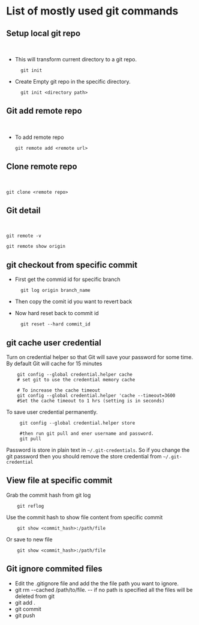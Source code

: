 
# List of mostly used git commands

## Setup local git repo
<br>

- This will transform current directory to a git repo.

        git init 

- Create Empty git repo in the specific directory.

        git init <directory path>



## Git add remote repo
<br>

  - To add remote repo

        git remote add <remote url>

## Clone remote repo
<br>

    git clone <remote repo>

## Git detail
<br>

    git remote -v 

    git remote show origin
  

## git checkout from specific commit

- First get the commid id for specific branch 
        
        git log origin branch_name
        
- Then copy the comit id you want to revert back
- Now hard reset back to commit id

        git reset --hard commit_id


## git cache user credential

Turn on credential helper so that Git will save your password for some time. By default Git will cache for 15 minutes

        git config --global credential.helper cache
        # set git to use the credential memory cache
        
        # To increase the cache timeout
        git config --global credential.helper 'cache --timeout=3600
        #Set the cache timeout to 1 hrs (setting is in seconds)
        
         
To save user credential permanently. 

         git config --global credential.helper store
         
         #then run git pull and ener username and password.
         git pull

Password is store in plain text in `~/.git-credentials`. So if you change the git password then you should remove the store credential from `~/.git-credential`        
         
         

## View file at specific commit

Grab the commit hash from git log

        git reflog
        
Use the commit hash to show file content from specific commit

        git show <commit_hash>:/path/file
        
Or save to new file

        git show <commit_hash>:/path/file
        
        
## Git ignore commited files

- Edit the .gitignore file and add the the file path you want to ignore.
- git rm --cached /path/to/file.  -- if no path is specified all the files will be deleted from git 
- git add .
- git commit 
- git push 
        
        
         
         
